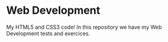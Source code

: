 # Web Development
 My HTML5 and CSS3 code! In this repository we have my Web Development tests and exercices.
